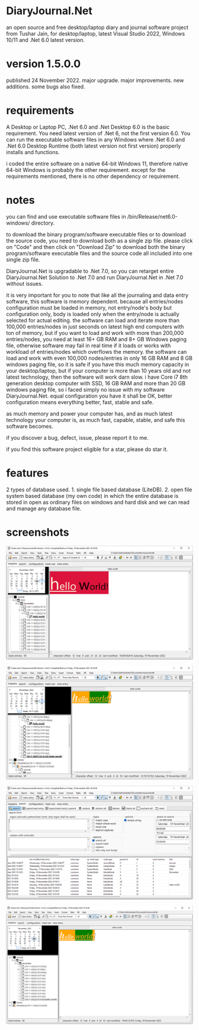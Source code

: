 # DiaryJournal.Net
 an open source and free desktop/laptop diary and journal software project from Tushar Jain, for desktop/laptop, latest Visual Studio 2022, Windows 10/11 and .Net 6.0 latest version.

# version 1.5.0.0
published 24 November 2022. major upgrade. major improvements. new additions. some bugs also fixed.

# requirements
A Desktop or Laptop PC, .Net 6.0 and .Net Desktop 6.0 is the basic requirement. You need latest version of .Net 6, not the first version 6.0. You can run the executable software files in any Windows where .Net 6.0 and .Net 6.0 Desktop Runtime (both latest version not first version) properly installs and functions.

i coded the entire software on a native 64-bit Windows 11, therefore native 64-bit Windows is probably the other requirement. except for the requirements mentioned, there is no other dependency or requirement.

# notes
you can find and use executable software files in /bin/Release/net6.0-windows/ directory.

to download the binary program/software executable files or to download the source code, you need to download both as a single zip file. please click on "Code" and then click on "Download Zip" to download both the binary program/software executable files and the source code all included into one single zip file.

DiaryJournal.Net is upgradable to .Net 7.0, so you can retarget entire DiaryJournal.Net Solution to .Net 7.0 and run DiaryJournal.Net in .Net 7.0 without issues.

it is very important for you to note that like all the journaling and data entry software, this software is memory dependent. because all entries/nodes configuration must be loaded in memory, not entry/node's body but configuration only, body is loaded only when the entry/node is actually selected for actual editing. the software can load and iterate more than 100,000 entries/nodes in just seconds on latest high end computers with ton of memory, but if you want to load and work with more than 200,000 entries/nodes, you need at least 16+ GB RAM and 8+ GB Windows paging file, otherwise software may fail in real time if it loads or works with workload of entries/nodes which overflows the memory. the software can load and work with even 100,000 nodes/entries in only 16 GB RAM and 8 GB windows paging file, so it is safe if you have this much memory capacity in your desktop/laptop, but if your computer is more than 10 years old and not latest technology, then the software will work darn slow. i have Core i7 8th generation desktop computer with SSD, 16 GB RAM and more than 20 GB windows paging file, so i faced simply no issue with my software DiaryJournal.Net. equal configuration you have it shall be OK, better configuration means everything better, fast, stable and safe.

as much memory and power your computer has, and as much latest technology your computer is, as much fast, capable, stable, and safe this software becomes.

if you discover a bug, defect, issue, please report it to me.

if you find this software project eligible for a star, please do star it.

# features
2 types of database used. 1. single file based database (LiteDB). 2. open file system based database (my own code) in which the entire database is stored in open as ordinary files on windows and hard disk and we can read and manage any database file.

# screenshots
![Alt text](/screenshot4.png?raw=false "DiaryJournal.Net screenshot")

![Alt text](/screenshot5.png?raw=false "DiaryJournal.Net screenshot")

![Alt text](/screenshot6.png?raw=false "DiaryJournal.Net screenshot")

![Alt text](/screenshot3.png?raw=false "DiaryJournal.Net screenshot")



